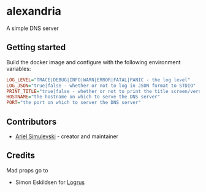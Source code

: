 # alexandria

A simple DNS server

## Getting started

Build the docker image and configure with the following environment variables:

```ini
LOG_LEVEL="TRACE|DEBUG|INFO|WARN|ERROR|FATAL|PANIC - the log level"
LOG_JSON="true|false - whether or not to log in JSON format to STDIO"
PRINT_TITLE="true|false - whether or not to print the title screen/version number to STDIO"
HOSTNAME="the hostname on which to serve the DNS server"
PORT="the port on which to server the DNS server"
```

## Contributors

- [Ariel Simulevski](https://github.com/Azer0s) - creator and maintainer

## Credits

Mad props go to

- Simon Eskildsen for [Logrus](https://github.com/sirupsen/logrus)
